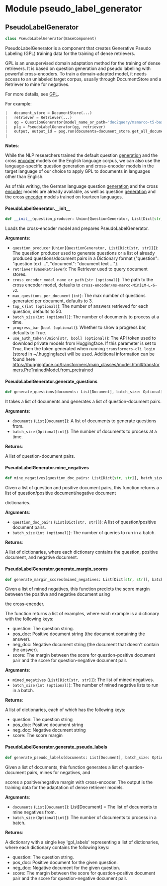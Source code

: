 <a id="pseudo_label_generator"></a>

# Module pseudo\_label\_generator

<a id="pseudo_label_generator.PseudoLabelGenerator"></a>

## PseudoLabelGenerator

```python
class PseudoLabelGenerator(BaseComponent)
```

PseudoLabelGenerator is a component that creates Generative Pseudo Labeling (GPL) training data for the
training of dense retrievers.

GPL is an unsupervised domain adaptation method for the training of dense retrievers. It is based on question
generation and pseudo labelling with powerful cross-encoders. To train a domain-adapted model, it needs access
to an unlabeled target corpus, usually through DocumentStore and a Retriever to mine for negatives.

For more details, see [GPL](https://github.com/UKPLab/gpl).

For example:


```python
|   document_store = DocumentStore(...)
|   retriever = Retriever(...)
|   qg = QuestionGenerator(model_name_or_path="doc2query/msmarco-t5-base-v1")
|   plg = PseudoLabelGenerator(qg, retriever)
|   output, output_id = psg.run(documents=document_store.get_all_documents())
|
```

**Notes**:

  
  While the NLP researchers trained the default question
  [generation](https://huggingface.co/doc2query/msmarco-t5-base-v1) and the cross
  [encoder](https://huggingface.co/cross-encoder/ms-marco-MiniLM-L-6-v2) models on
  the English language corpus, we can also use the language-specific question generation and
  cross-encoder models in the target language of our choice to apply GPL to documents in languages
  other than English.
  
  As of this writing, the German language question
  [generation](https://huggingface.co/ml6team/mt5-small-german-query-generation) and the cross
  [encoder](https://huggingface.co/ml6team/cross-encoder-mmarco-german-distilbert-base) models are
  already available, as well as question [generation](https://huggingface.co/doc2query/msmarco-14langs-mt5-base-v1)
  and the cross [encoder](https://huggingface.co/cross-encoder/mmarco-mMiniLMv2-L12-H384-v1)
  models trained on fourteen languages.

<a id="pseudo_label_generator.PseudoLabelGenerator.__init__"></a>

#### PseudoLabelGenerator.\_\_init\_\_

```python
def __init__(question_producer: Union[QuestionGenerator, List[Dict[str, str]]], retriever: BaseRetriever, cross_encoder_model_name_or_path: str = "cross-encoder/ms-marco-MiniLM-L-6-v2", max_questions_per_document: int = 3, top_k: int = 50, batch_size: int = 16, progress_bar: bool = True, use_auth_token: Optional[Union[str, bool]] = None)
```

Loads the cross-encoder model and prepares PseudoLabelGenerator.

**Arguments**:

- `question_producer` (`Union[QuestionGenerator, List[Dict[str, str]]]`): The question producer used to generate questions or a list of already produced
questions/document pairs in a Dictionary format {"question": "question text ...", "document": "document text ..."}.
- `retriever` (`BaseRetriever`): The Retriever used to query document stores.
- `cross_encoder_model_name_or_path` (`str (optional)`): The path to the cross encoder model, defaults to
`cross-encoder/ms-marco-MiniLM-L-6-v2`.
- `max_questions_per_document` (`int`): The max number of questions generated per document, defaults to 3.
- `top_k` (`int (optional)`): The number of answers retrieved for each question, defaults to 50.
- `batch_size` (`int (optional)`): The number of documents to process at a time.
- `progress_bar` (`bool (optional)`): Whether to show a progress bar, defaults to True.
- `use_auth_token` (`Union[str, bool] (optional)`): The API token used to download private models from Huggingface.
If this parameter is set to `True`, then the token generated when running
`transformers-cli login` (stored in ~/.huggingface) will be used.
Additional information can be found here
https://huggingface.co/transformers/main_classes/model.html#transformers.PreTrainedModel.from_pretrained

<a id="pseudo_label_generator.PseudoLabelGenerator.generate_questions"></a>

#### PseudoLabelGenerator.generate\_questions

```python
def generate_questions(documents: List[Document], batch_size: Optional[int] = None) -> List[Dict[str, str]]
```

It takes a list of documents and generates a list of question-document pairs.

**Arguments**:

- `documents` (`List[Document]`): A list of documents to generate questions from.
- `batch_size` (`Optional[int]`): The number of documents to process at a time.

**Returns**:

A list of question-document pairs.

<a id="pseudo_label_generator.PseudoLabelGenerator.mine_negatives"></a>

#### PseudoLabelGenerator.mine\_negatives

```python
def mine_negatives(question_doc_pairs: List[Dict[str, str]], batch_size: Optional[int] = None) -> List[Dict[str, str]]
```

Given a list of question and positive document pairs, this function returns a list of question/positive document/negative document

dictionaries.

**Arguments**:

- `question_doc_pairs` (`List[Dict[str, str]]`): A list of question/positive document pairs.
- `batch_size` (`int (optional)`): The number of queries to run in a batch.

**Returns**:

A list of dictionaries, where each dictionary contains the question, positive document,
and negative document.

<a id="pseudo_label_generator.PseudoLabelGenerator.generate_margin_scores"></a>

#### PseudoLabelGenerator.generate\_margin\_scores

```python
def generate_margin_scores(mined_negatives: List[Dict[str, str]], batch_size: Optional[int] = None) -> List[Dict]
```

Given a list of mined negatives, this function predicts the score margin between the positive and negative document using

the cross-encoder.

The function returns a list of examples, where each example is a dictionary with the following keys:

* question: The question string.
* pos_doc: Positive document string (the document containing the answer).
* neg_doc: Negative document string (the document that doesn't contain the answer).
* score: The margin between the score for question-positive document pair and the score for question-negative document pair.

**Arguments**:

- `mined_negatives` (`List[Dict[str, str]]`): The list of mined negatives.
- `batch_size` (`int (optional)`): The number of mined negative lists to run in a batch.

**Returns**:

A list of dictionaries, each of which has the following keys:
- question: The question string
- pos_doc: Positive document string
- neg_doc: Negative document string
- score: The score margin

<a id="pseudo_label_generator.PseudoLabelGenerator.generate_pseudo_labels"></a>

#### PseudoLabelGenerator.generate\_pseudo\_labels

```python
def generate_pseudo_labels(documents: List[Document], batch_size: Optional[int] = None) -> Tuple[dict, str]
```

Given a list of documents, this function generates a list of question-document pairs, mines for negatives, and

scores a positive/negative margin with cross-encoder. The output is the training data for the
adaptation of dense retriever models.

**Arguments**:

- `documents` (`List[Document]`): List[Document] = The list of documents to mine negatives from.
- `batch_size` (`Optional[int]`): The number of documents to process in a batch.

**Returns**:

A dictionary with a single key 'gpl_labels' representing a list of dictionaries, where each
dictionary contains the following keys:
- question: The question string.
- pos_doc: Positive document for the given question.
- neg_doc: Negative document for the given question.
- score: The margin between the score for question-positive document pair and the score for question-negative document pair.

